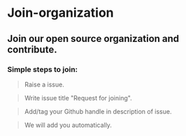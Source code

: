 # Join-organization

## Join our open source organization and contribute.

### Simple steps to join:

> Raise a issue.

> Write issue title "Request for joining".

> Add/tag your Github handle in description of issue.

> We will add you automatically.
